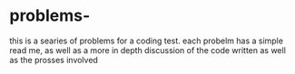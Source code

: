 # problems-
this is a searies of problems for a coding test.
each probelm has a simple read me, as well as a more in depth discussion of
the code written as well as the prosses involved

